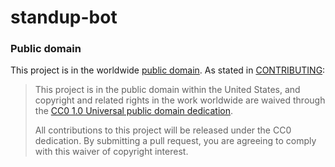 # standup-bot

### Public domain

This project is in the worldwide [public domain](LICENSE.md).   As stated in [CONTRIBUTING](CONTRIBUTING.md):

> This project is in the public domain within   the United States, and copyright and related rights in the work worldwide are waived through   the [CC0 1.0 Universal public domain dedication](https://creativecommons.org/publicdomain/zero/1.0/).  
>
> All contributions to this project will be released under the CC0 dedication. By submitting a   pull request, you are agreeing to comply with this waiver of copyright interest.
